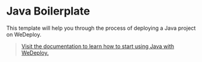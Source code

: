 # Java Boilerplate

This template will help you through the process of deploying a Java project on WeDeploy.

> [Visit the documentation to learn how to start using Java with WeDeploy.](https://ui-wedeploy.wedeploy.io/docs/deploy/deploying-java.html)
